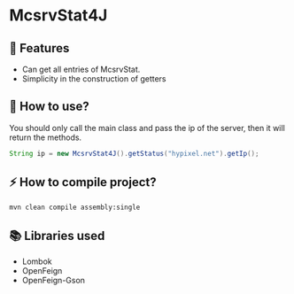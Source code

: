 # McsrvStat4J

## 📖 Features

- Can get all entries of McsrvStat.
- Simplicity in the construction of getters

## 🤔 How to use?
You should only call the main class and pass the ip of the server, then it will return the methods.
```java
String ip = new McsrvStat4J().getStatus("hypixel.net").getIp();
```

## ⚡️ How to compile project?

```sh
mvn clean compile assembly:single 
```

## 📚 Libraries used

- Lombok
- OpenFeign
- OpenFeign-Gson